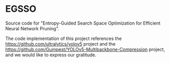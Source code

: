 # EGSSO
Source code for "Entropy-Guided Search Space Optimization for Efficient Neural Network Pruning".

The code implementation of this project references the https://github.com/ultralytics/yolov5 project and the https://github.com/Gumpest/YOLOv5-Multibackbone-Compression project, and we would like to express our gratitude.
